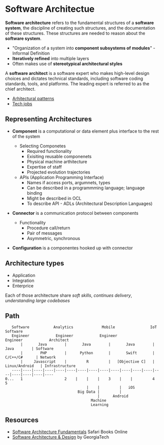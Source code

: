 # Software Architectue

**Software architecture** refers to the fundamental structures of a **software system**, the discipline of creating such structures, and the documentation of these structures. These structures are needed to reason about the **software system**.

- "Organization of a system into **component subsystems of modules**" - Informal Definition
- **Iteratively refined** into multiple layers
- Often makes use of **stereotypical architectural styles**

A **software architect** is a software expert who makes high-level design choices and dictates technical standards, including software coding standards, tools, and platforms. The leading expert is referred to as the chief architect.

- [Arhitectural patterns](/docs/misc/architectural-pattern.md)
- [Tech jobs](/docs/misc/tech-jobs.md)

## Representing Architectures

- **Component** is a computational or data element plus interface to the rest of the system
    - Selecting Componetes
        - Required functionality
        - Exisiting reusable componenets
        - Physical machine arthitecture
        - Expertise of staff
        - Projected evolution trajectories
    - APIs (Application Programming Interface)
        - Names if access ports, argumnets, types
        - Can be described in a programmming language; language binding
        - Might be described in OCL
        - To describe API - ADLs (Architectural Description Languages)
- **Connector** is a communication protocol between components
    - Functionality
        - Procedure call/return
        - Pair of messages
        - Asymmetric, synchronous
        
- **Configuration** is a componentes hooked up with connector

## Architecture types

- Application 
- Integration
- Enterprice

Each of those architecture share *soft skills*, *continues delivery*, *understanding large codebases*

## Path

       Software           Analytics             Mobile                IoT              Software
       Engineer            Engineer            Engineer            Engineer            Architect
           |       Java        |       Java        |       Java        |       Java        | Software
           |        PHP        |      Python       |       Swift       |     C/C++/C#      | Network
           |     Javascript    |         R         |   [Objective C]   |   Linux/Android   | Infrastructure
       ----|----|----|----|----|----|----|----|----|----|----|----|----|----|----|----|----|----
    0...   1                   2    |    |    |    3    |    |         4                   5
                                         |    |         |   iOS
                                     Big Data |         |         
                                              |      Android       
                                           Machine 
                                           Learning
                                        
## Resources

 - [Software Architecture Fundamentals](https://www.safaribooksonline.com/library/view/learning-path-software/9781491957974/) Safari Books Online
 - [Software Architecture & Design](https://www.udacity.com/course/software-architecture-design--ud821) by GeorgiaTech

